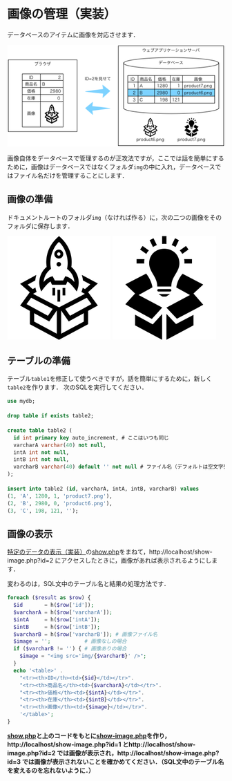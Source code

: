 # 画像の管理（実装）

データベースのアイテムに画像を対応させます．

![](pattern-images.png)

画像自体をデータベースで管理するのが正攻法ですが，ここでは話を簡単にするために，画像はデータベースではなくフォルダ`img`の中に入れ，データベースではファイル名だけを管理することにします．

## 画像の準備

ドキュメントルートのフォルダ`img`（なければ作る）に，次の二つの画像をそのフォルダに保存します．

![product6.png](product6.png)
![product7.png](product7.png)

## テーブルの準備

テーブル`table1`を修正して使うべきですが，話を簡単にするために，新しく`table2`を作ります．
次のSQLを実行してください．

```sql
use mydb;

drop table if exists table2;

create table table2 (
  id int primary key auto_increment, # ここはいつも同じ
  varcharA varchar(40) not null,
  intA int not null,
  intB int not null,
  varcharB varchar(40) default '' not null # ファイル名（デフォルトは空文字列）
);

insert into table2 (id, varcharA, intA, intB, varcharB) values
(1, 'A', 1280, 1, 'product7.png'),
(2, 'B', 2980, 0, 'product6.png'),
(3, 'C', 198, 121, '');
```

## 画像の表示

[特定のデータの表示（実装）](../id/)の[show.php](../id/show.php)をまねて，http://localhost/show-image.php?id=2 にアクセスしたときに，画像があれば表示されるようにします．

変わるのは，SQL文中のテーブル名と結果の処理方法です．

```php
foreach ($result as $row) {
  $id       = h($row['id']);
  $varcharA = h($row['varcharA']);
  $intA     = h($row['intA']);
  $intB     = h($row['intB']);
  $varcharB = h($row['varcharB']); # 画像ファイル名
  $image = '';           # 画像なしの場合
  if ($varcharB != '') { # 画像ありの場合
    $image = "<img src='img/{$varcharB}' />";
  }
  echo '<table>' .
    "<tr><th>ID</th><td>{$id}</td></tr>".
    "<tr><th>商品名</th><td>{$varcharA}</td></tr>".
    "<tr><th>価格</th><td>{$intA}</td></tr>".
    "<tr><th>在庫</th><td>{$intB}</td></tr>".
    "<tr><th>画像</th><td>{$image}</td></tr>".
    '</table>';
}
```

**[show.php](../id/show.php)と上のコードをもとに[show-image.php](show-image.php)を作り，http://localhost/show-image.php?id=1 とhttp://localhost/show-image.php?id=2 では画像が表示され，http://localhost/show-image.php?id=3 では画像が表示されないことを確かめてください．（SQL文中のテーブル名を変えるのを忘れないように．）**
